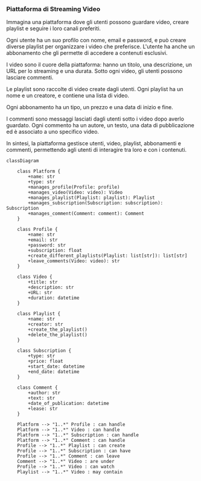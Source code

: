 ### Piattaforma di Streaming Video

Immagina una piattaforma dove gli utenti possono guardare video, creare playlist e seguire i loro canali preferiti.

Ogni utente ha un suo profilo con nome, email e password, e può creare diverse playlist per organizzare i video che preferisce.
L'utente ha anche un abbonamento che gli permette di accedere a contenuti esclusivi.

I video sono il cuore della piattaforma: hanno un titolo, una descrizione, un URL per lo streaming e una durata.
Sotto ogni video, gli utenti possono lasciare commenti.

Le playlist sono raccolte di video create dagli utenti.
Ogni playlist ha un nome e un creatore, e contiene una lista di video.

Ogni abbonamento ha un tipo, un prezzo e una data di inizio e fine.

I commenti sono messaggi lasciati dagli utenti sotto i video dopo averlo guardato.
Ogni commento ha un autore, un testo, una data di pubblicazione ed è associato a uno specifico video.

In sintesi, la piattaforma gestisce utenti, video, playlist, abbonamenti e commenti, permettendo agli utenti di interagire tra loro e con i contenuti.

```mermaid
classDiagram

    class Platform {
        +name: str
        +type: str
        +manages_profile(Profile: profile)
        +manages_video(Video: video): Video
        +manages_playlist(Playlist: playlist): Playlist
        +manages_subscription(Subscription: subscription): Subscription
        +manages_comment(Comment: comment): Comment
    }

    class Profile {
        +name: str
        +email: str
        +password: str
        +subscription: float
        +create_different_playlists(Playlist: list[str]): list[str]
        +leave_comments(Video: video): str
    }

    class Video {
        +title: str
        +description: str
        +URL: str
        +duration: datetime
    }

    class Playlist {
        +name: str
        +creator: str
        +create_the_playlist()
        +delete_the_playlist()
    }

    class Subscription {
        +type: str
        +price: float
        +start_date: datetime
        +end_date: datetime
    }

    class Comment {
        +author: str
        +text: str
        +date_of_publication: datetime
        +lease: str
    }

    Platform --> "1..*" Profile : can handle
    Platform --> "1..*" Video : can handle
    Platform --> "1..*" Subscription : can handle
    Platform --> "1..*" Comment : can handle
    Profile --> "1..*" Playlist : can create
    Profile --> "1..*" Subscription : can have
    Profile --> "1..*" Comment : can leave
    Comment --> "1..*" Video : are under
    Profile --> "1..*" Video : can watch
    Playlist --> "1..*" Video : may contain
```